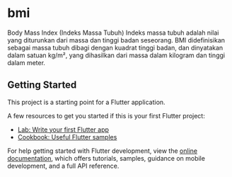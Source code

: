 # bmi

Body Mass Index (Indeks Massa Tubuh)
Indeks massa tubuh adalah nilai yang diturunkan dari massa dan tinggi badan seseorang. BMI didefinisikan sebagai massa tubuh dibagi dengan kuadrat tinggi badan, dan dinyatakan dalam satuan kg/m², yang dihasilkan dari massa dalam kilogram dan tinggi dalam meter. 


## Getting Started

This project is a starting point for a Flutter application.

A few resources to get you started if this is your first Flutter project:

- [Lab: Write your first Flutter app](https://docs.flutter.dev/get-started/codelab)
- [Cookbook: Useful Flutter samples](https://docs.flutter.dev/cookbook)

For help getting started with Flutter development, view the
[online documentation](https://docs.flutter.dev/), which offers tutorials,
samples, guidance on mobile development, and a full API reference.

